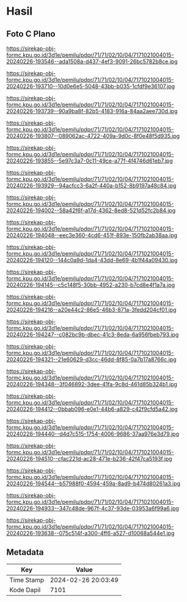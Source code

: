 # Hasil

## Foto C Plano

https://sirekap-obj-formc.kpu.go.id/3d1e/pemilu/pdpr/71/71/02/10/04/7171021004015-20240226-193546--ada1508a-d437-4ef3-9091-26bc5782b8ce.jpg

https://sirekap-obj-formc.kpu.go.id/3d1e/pemilu/pdpr/71/71/02/10/04/7171021004015-20240226-193710--10d0e6e5-5048-43bb-b035-1cfdf9e36107.jpg

https://sirekap-obj-formc.kpu.go.id/3d1e/pemilu/pdpr/71/71/02/10/04/7171021004015-20240226-193739--90a9ba8f-82b5-4183-916a-84aa2aee730d.jpg

https://sirekap-obj-formc.kpu.go.id/3d1e/pemilu/pdpr/71/71/02/10/04/7171021004015-20240226-193807--089062ac-4722-409a-9d0c-8f0e48f5d935.jpg

https://sirekap-obj-formc.kpu.go.id/3d1e/pemilu/pdpr/71/71/02/10/04/7171021004015-20240226-193855--5e97c3a7-0c11-49ce-a77f-4f4746d61eb7.jpg

https://sirekap-obj-formc.kpu.go.id/3d1e/pemilu/pdpr/71/71/02/10/04/7171021004015-20240226-193929--94acfcc3-6a2f-440a-b152-8b9197a48c84.jpg

https://sirekap-obj-formc.kpu.go.id/3d1e/pemilu/pdpr/71/71/02/10/04/7171021004015-20240226-194002--58a42f6f-a17d-4362-8ed8-521d52fc2b84.jpg

https://sirekap-obj-formc.kpu.go.id/3d1e/pemilu/pdpr/71/71/02/10/04/7171021004015-20240226-194048--eec3e360-4cd6-451f-893e-150fb2ab38aa.jpg

https://sirekap-obj-formc.kpu.go.id/3d1e/pemilu/pdpr/71/71/02/10/04/7171021004015-20240226-194120--144c0a9d-1da4-43dd-8e69-4b1f44a09430.jpg

https://sirekap-obj-formc.kpu.go.id/3d1e/pemilu/pdpr/71/71/02/10/04/7171021004015-20240226-194145--c5c148f5-30bb-4952-a230-b7cd8e4f1a7a.jpg

https://sirekap-obj-formc.kpu.go.id/3d1e/pemilu/pdpr/71/71/02/10/04/7171021004015-20240226-194216--a20e44c2-86e5-46b3-871a-3fedd204cf01.jpg

https://sirekap-obj-formc.kpu.go.id/3d1e/pemilu/pdpr/71/71/02/10/04/7171021004015-20240226-194247--c082bc9b-dbec-41c3-8eda-6a956fbeb793.jpg

https://sirekap-obj-formc.kpu.go.id/3d1e/pemilu/pdpr/71/71/02/10/04/7171021004015-20240226-194321--21e60629-d3cc-46dd-8f85-0a7b17a8766c.jpg

https://sirekap-obj-formc.kpu.go.id/3d1e/pemilu/pdpr/71/71/02/10/04/7171021004015-20240226-194348--3f046892-3dee-41fa-9c8d-461d85b324b1.jpg

https://sirekap-obj-formc.kpu.go.id/3d1e/pemilu/pdpr/71/71/02/10/04/7171021004015-20240226-194412--0bbab096-e0e1-44b6-a829-c42f9cfd5a42.jpg

https://sirekap-obj-formc.kpu.go.id/3d1e/pemilu/pdpr/71/71/02/10/04/7171021004015-20240226-194440--d4d7c515-1754-4006-9686-37aa976e3d79.jpg

https://sirekap-obj-formc.kpu.go.id/3d1e/pemilu/pdpr/71/71/02/10/04/7171021004015-20240226-194510--cfac221d-ac28-471e-b236-42f47ca5193f.jpg

https://sirekap-obj-formc.kpu.go.id/3d1e/pemilu/pdpr/71/71/02/10/04/7171021004015-20240226-194544--b57988f0-4594-459a-8ad9-b474d80261a3.jpg

https://sirekap-obj-formc.kpu.go.id/3d1e/pemilu/pdpr/71/71/02/10/04/7171021004015-20240226-194933--347c48de-967f-4c37-93de-03953a6f99a6.jpg

https://sirekap-obj-formc.kpu.go.id/3d1e/pemilu/pdpr/71/71/02/10/04/7171021004015-20240226-193638--075c514f-a300-4ff6-a527-d10068a544e1.jpg


## Metadata

| Key        | Value               |
| ---------- | ------------------- |
| Time Stamp | 2024-02-26 20:03:49 |
| Kode Dapil | 7101                |



